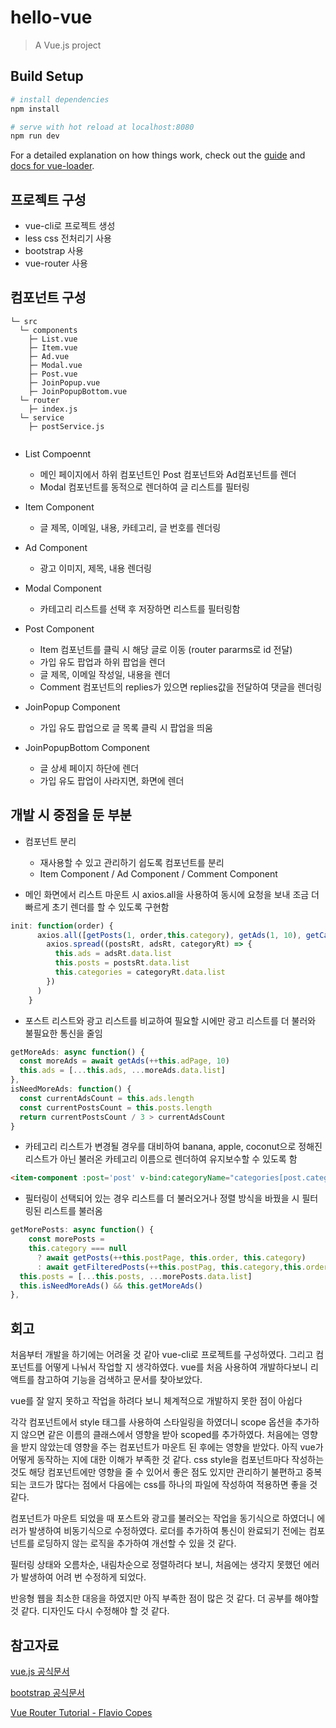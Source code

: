 # hello-vue

> A Vue.js project

## Build Setup

``` bash
# install dependencies
npm install

# serve with hot reload at localhost:8080
npm run dev
```

For a detailed explanation on how things work, check out the [guide](http://vuejs-templates.github.io/webpack/) and [docs for vue-loader](http://vuejs.github.io/vue-loader).

## 프로젝트 구성

- vue-cli로 프로젝트 생성
- less css 전처리기 사용 
- bootstrap 사용 
- vue-router 사용 

## 컴포넌트 구성 
```
└─ src
  └─ components
    ├─ List.vue
    ├─ Item.vue
    ├─ Ad.vue
    ├─ Modal.vue
    ├─ Post.vue
    ├─ JoinPopup.vue
    ├─ JoinPopupBottom.vue
  └─ router
    ├─ index.js
  └─ service 
    ├─ postService.js 
  
```
- List Compoennt 
  - 메인 페이지에서 하위 컴포넌트인 Post 컴포넌트와 Ad컴포넌트를 렌더
  - Modal 컴포넌트를 동적으로 렌더하여 글 리스트를 필터링

- Item Component 
  - 글 제목, 이메일, 내용, 카테고리, 글 번호를 렌더링 

- Ad Component 
  - 광고 이미지, 제목, 내용 렌더링 

- Modal Component 
  - 카테고리 리스트를 선택 후 저장하면 리스트를 필터링함 

- Post Component 
  - Item 컴포넌트를 클릭 시 해당 글로 이동 (router pararms로 id 전달)
  - 가입 유도 팝업과 하위 팝업을 렌더 
  - 글 제목, 이메일 작성일, 내용을 렌더 
  - Comment 컴포넌트의 replies가 있으면 replies값을 전달하여 댓글을 렌더링 

- JoinPopup Component 
  - 가입 유도 팝업으로 글 목록 클릭 시 팝업을 띄움 

- JoinPopupBottom Component 
  - 글 상세 페이지 하단에 렌더 
  - 가입 유도 팝업이 사라지면, 화면에 렌더 


## 개발 시 중점을 둔 부분

- 컴포넌트 분리 
  - 재사용할 수 있고 관리하기 쉽도록 컴포넌트를 분리 
  - Item Component / Ad Component / Comment Component 

- 메인 화면에서 리스트 마운트 시 axios.all을 사용하여 동시에 요청을 보내 조금 더 빠르게 초기 렌더를 할 수 있도록 구현함 

```js 
init: function(order) {
      axios.all([getPosts(1, order,this.category), getAds(1, 10), getCategory()]).then(
        axios.spread((postsRt, adsRt, categoryRt) => {
          this.ads = adsRt.data.list
          this.posts = postsRt.data.list
          this.categories = categoryRt.data.list
        })
      )
    }
```
- 포스트 리스트와 광고 리스트를 비교하여 필요할 시에만 광고 리스트를 더 불러와 불필요한 통신을 줄임 

```js
getMoreAds: async function() {
  const moreAds = await getAds(++this.adPage, 10)
  this.ads = [...this.ads, ...moreAds.data.list]
},
isNeedMoreAds: function() {
  const currentAdsCount = this.ads.length
  const currentPostsCount = this.posts.length
  return currentPostsCount / 3 > currentAdsCount
}
```
- 카테고리 리스트가 변경될 경우를 대비하여 banana, apple, coconut으로 정해진 리스트가 아닌 불러온 카테고리 이름으로 렌더하여 유지보수할 수 있도록 함 

```html
<item-component :post='post' v-bind:categoryName="categories[post.category_no -1].name"></item-component>
```
- 필터링이 선택되어 있는 경우 리스트를 더 불러오거나 정렬 방식을 바꿨을 시 필터링된 리스트를 불러옴 

```js 
getMorePosts: async function() {
    const morePosts =
    this.category === null
      ? await getPosts(++this.postPage, this.order, this.category)
      : await getFilteredPosts(++this.postPag, this.category,this.order)
  this.posts = [...this.posts, ...morePosts.data.list]
  this.isNeedMoreAds() && this.getMoreAds()
},

```



## 회고 

처음부터 개발을 하기에는 어려울 것 같아 vue-cli로 프로젝트를 구성하였다. 그리고 컴포넌트를 어떻게 나눠서 작업할 지 생각하였다. 
vue를 처음 사용하여 개발하다보니 리액트를 참고하여 기능을 검색하고 문서를 찾아보았다. 

vue를 잘 알지 못하고 작업을 하려다 보니 체계적으로 개발하지 못한 점이 아쉽다

각각 컴포넌트에서 style 태그를 사용하여 스타일링을 하였더니 scope 옵션을 추가하지 않으면 같은 이름의 클래스에서 영향을 받아 scoped를 추가하였다. 처음에는 영향을 받지 않았는데 영향을 주는 컴포넌트가 마운트 된 후에는 영향을 받았다. 아직 vue가 어떻게 동작하는 지에 대한 이해가 부족한 것 같다.  css style을 컴포넌트마다 작성하는 것도 해당 컴포넌트에만 영향을 줄 수 있어서 좋은 점도 있지만 관리하기 불편하고 중복되는 코드가 많다는 점에서 다음에는 css를 하나의 파일에 작성하여 적용하면 좋을 것 같다. 

컴포넌트가 마운트 되었을 때 포스트와 광고를 불러오는 작업을 동기식으로 하였더니 에러가 발생하여 비동기식으로 수정하였다. 로더를 추가하여 통신이 완료되기 전에는 컴포넌트를 로딩하지 않는 로직을 추가하여 개선할 수 있을 것 같다. 

필터링 상태와 오름차순, 내림차순으로 정렬하려다 보니, 처음에는 생각지 못했던 에러가 발생하여 어려 번 수정하게 되었다.

반응형 웹을 최소한 대응을 하였지만 아직 부족한 점이 많은 것 같다. 더 공부를 해야할 것 같다. 디자인도 다시 수정해야 할 것 같다. 



## 참고자료

[vue.js 공식문서](https://kr.vuejs.org/v2/guide/)

[bootstrap 공식문서](http://bootstrapk.com/css/)

[Vue Router Tutorial - Flavio Copes](https://flaviocopes.com/vue-router/)
